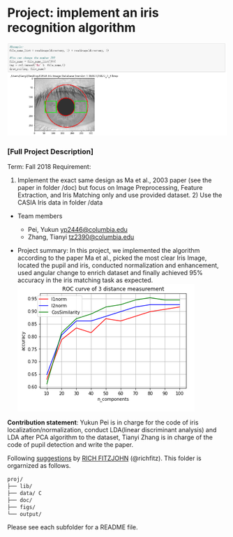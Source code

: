 # Project: implement an iris recognition algorithm

![image](figs/example1.png)

### [Full Project Description]

Term: Fall 2018
Requirement:  
1) Implement the exact same design as Ma et al., 2003 paper (see the paper in folder /doc) but focus on Image Preprocessing, Feature Extraction, and Iris Matching only and use provided dataset.  2) Use the CASIA Iris data in folder /data  




+ Team members
	+ Pei, Yukun  yp2446@columbia.edu
	+ Zhang, Tianyi  tz2390@columbia.edu

+ Project summary: In this project, we implemented the algorithm according to the paper Ma et al., picked the most clear Iris Image, located the pupil and iris, conducted normalization and enhancement, used angular change to enrich dataset and finally achieved 95% accuracy in the iris matching task as expected.
![image](figs/example2.png)

**Contribution statement**:  Yukun Pei is in charge for the code of iris localization/normalization, conduct LDA(linear discriminant analysis) and LDA after PCA algorithm to the dataset, Tianyi Zhang is in charge of the code of pupil detection and write the paper.

Following [suggestions](http://nicercode.github.io/blog/2013-04-05-projects/) by [RICH FITZJOHN](http://nicercode.github.io/about/#Team) (@richfitz). This folder is orgarnized as follows.

```
proj/
├── lib/
├── data/ C
├── doc/
├── figs/
└── output/
```

Please see each subfolder for a README file.
